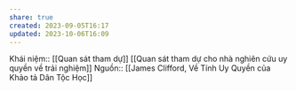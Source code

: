 ```yaml
---
share: true
created: 2023-09-05T16:17
updated: 2023-10-06T16:09
---
```

Khái niệm:: [[Quan sát tham dự]]
[[Quan sát tham dự cho nhà nghiên cứu uy quyền về trải nghiệm]]
Nguồn:: [[James Clifford, Về Tính Uy Quyền của Khảo tả Dân Tộc Học]]
